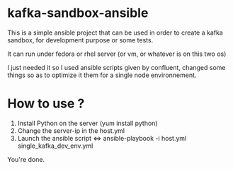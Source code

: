# kafka-sandbox-ansible

This is a simple ansible project that can be used in order to create a kafka sandbox, for development purpose or some tests.

It can run under fedora or rhel server (or vm, or whatever is on this two os)

I just needed it so I used ansible scripts given by confluent, changed some things so as to optimize it them for a single node environnement.

# How to use ?

1. Install Python on the server (yum install python)
4. Change the server-ip in the host.yml
5. Launch the ansible script <=> ansible-playbook -i host.yml single_kafka_dev_env.yml

You're done.
